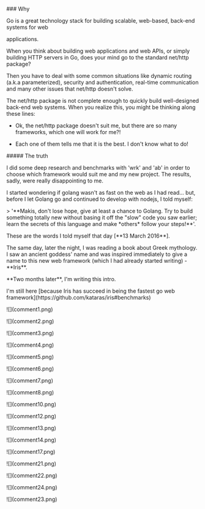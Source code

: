 \#\#\# Why



Go is a great technology stack for building scalable, web-based, back-end systems for web

applications.



When you think about building web applications and web APIs, or simply building HTTP servers in Go, does your mind go to the standard net\/http package?

Then you have to deal with some common situations like dynamic routing \(a.k.a parameterized\), security and authentication, real-time communication and many other issues that net\/http doesn't solve.



The net\/http package is not complete enough to quickly build well-designed back-end web systems. When you realize this, you might be thinking along these lines:



- Ok, the net\/http package doesn't suit me, but there are so many frameworks, which one will work for me?!

- Each one of them tells me that it is the best. I don't know what to do!



\#\#\#\#\# The truth



I did some deep research and benchmarks with 'wrk' and 'ab' in order to choose which framework would suit me and my new project. The results, sadly, were really disappointing to me.



I started wondering if golang wasn't as fast on the web as I had read... but, before I let Golang go and continued to develop with nodejs, I told myself:



&gt; '\*\*Makis, don't lose hope, give at least a chance to Golang. Try to build something totally new without basing it off the "slow" code you saw earlier; learn the secrets of this language and make \*others\* follow your steps!\*\*'.



These are the words I told myself that day \[\*\*13 March 2016\*\*\].



The same day, later the night, I was reading a book about Greek mythology. I saw an ancient goddess' name and was inspired immediately to give a name to this new web framework \(which I had already started writing\) - \*\*Iris\*\*.



\*\*Two months later\*\*, I'm writing this intro.



 I'm still here \[because Iris has succeed in being the fastest go web framework\]\(https:\/\/github.com\/kataras\/iris\#benchmarks\)



!\[\]\(comment1.png\)

!\[\]\(comment2.png\)

!\[\]\(comment3.png\)

!\[\]\(comment4.png\)

!\[\]\(comment5.png\)

!\[\]\(comment6.png\)

!\[\]\(comment7.png\)

!\[\]\(comment8.png\)



!\[\]\(comment10.png\)



!\[\]\(comment12.png\)



!\[\]\(comment13.png\)



!\[\]\(comment14.png\)



!\[\]\(comment17.png\)





!\[\]\(comment21.png\)



!\[\]\(comment22.png\)



!\[\]\(comment24.png\)



!\[\]\(comment23.png\)

